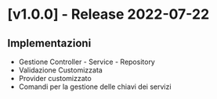 # [v1.0.0] - Release 2022-07-22

## Implementazioni
- Gestione Controller - Service - Repository
- Validazione Customizzata
- Provider customizzato
- Comandi per la gestione delle chiavi dei servizi